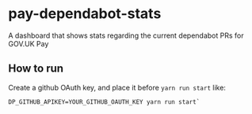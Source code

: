 # pay-dependabot-stats
A dashboard that shows stats regarding the current dependabot PRs for GOV.UK Pay
## How to run
Create a github OAuth key, and place it before `yarn run start` like:

```
DP_GITHUB_APIKEY=YOUR_GITHUB_OAUTH_KEY yarn run start`
```

